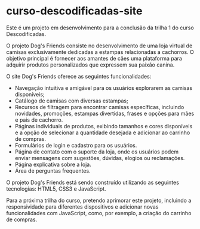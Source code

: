 # curso-descodificadas-site

Este é um projeto em desenvolvimento para a conclusão da trilha 1 do curso Descodificadas.

O projeto Dog's Friends consiste no desenvolvimento de uma loja virtual de camisas exclusivamente dedicadas a estampas relacionadas a cachorros. O objetivo principal é fornecer aos amantes de cães uma plataforma para adquirir produtos personalizados que expressem sua paixão canina.

O site Dog's Friends oferece as seguintes funcionalidades:

- Navegação intuitiva e amigável para os usuários explorarem as camisas disponíveis;
- Catálogo de camisas com diversas estampas;
- Recursos de filtragem para encontrar camisas específicas, incluindo novidades, promoções, estampas divertidas, frases e opções para mães e pais de cachorro.
- Páginas individuais de produtos, exibindo tamanhos e cores disponíveis e a opção de selecionar a quantidade desejada e adicionar ao carrinho de compras.
- Formulários de login e cadastro para os usuários.
- Página de contato com o suporte da loja, onde os usuários podem enviar mensagens com sugestões, dúvidas, elogios ou reclamações.
- Página explicativa sobre a loja.
- Área de perguntas frequentes.

O projeto Dog's Friends está sendo construído utilizando as seguintes tecnologias: HTML5, CSS3 e JavaScript.

Para a próxima trilha do curso, pretendo aprimorar este projeto, incluindo a responsividade para diferentes dispositivos e adicionar novas funcionalidades com JavaScript, como, por exemplo, a criação do carrinho de compras.
